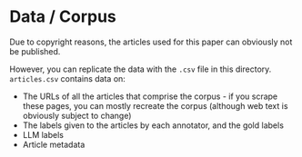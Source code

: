 # Data / Corpus
Due to copyright reasons, the articles used for this paper can obviously not be published.

However, you can replicate the data with the `.csv` file in this directory. `articles.csv` contains data on:
+ The URLs of all the articles that comprise the corpus - if you scrape these pages, you can mostly recreate the corpus (although web text is obviously subject to change)
+ The labels given to the articles by each annotator, and the gold labels
+ LLM labels
+ Article metadata
